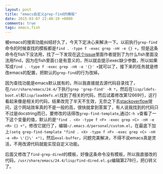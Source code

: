 ```yaml
---
layout: post
title: "emacs自定义grep-find的模板"
date: 2015-03-07 22:40:19 +0800
comments: true
tags: emacs,fish
---
```


被emacs的搜索功能纠结好久了，今天下定决心来解决一下。以前执行`grep-find`命令的时候查找的模板都是`find . -type f -exec grep -nH -e {} +`，但是这条命令在fish下没法用，找了一下发现在[这个issue](https://github.com/fish-shell/fish-shell/issues/95)里面作者提到了为什么fish里面没法用find，因为在fish里面`{}`是有意义的，所以就会提示exec缺少参数，所以如果写成`find . -type f -exec grep -nH -e '{}' +`就可以了，接下来的任务就是修改emacs的配置，把默认的`grep-find`的行为改掉。

因为查找功能是emacs默认就有的，所以我直接就去源代码目录找了，在`/usr/share/emacs/24.4/`下执行`grep 'grep-find' -R *`，然后在`lisp/ldefs-boot.el`和`lisp/loaddefs.el`找到了相关的代码，然后试着修改第12669行，这行看起来像是相关的代码，结果改完了半天不生效，无奈之下去[stackoverflow](http://stackoverflow.com/questions/28915372/change-the-default-find-grep-command-in-emacs/)提问，这个网站效率真的不是一般的高，很快就拿到答案了，有人说我找到的代码只不过是docstring而已，要修改的话得改`grep-find-template`,通过`C-h v`查看了一下这个变量的值，默认的是`"find . <X> -type f <F> -exec grep <C> -nH -e <R> {} +"`，修改它就行了，编辑`~/.emacs.d/personal/custom.el`，在最底下加上`(setq grep-find-template "find . <X> -type f <F> -exec grep <C> -nH -e <R> \'{}\' +")`，然后`eval-buffer`，问题完美解决，不得不说emacs真是灵活，不用改源代码就能实现自定义功能。

后面又修改了`find-grep-dired`的模板，好像这条命令没有模板，所以我直接改的代码，`/usr/share/emacs/24.4/lisp/find-dired.el.gz`编辑第278行，把{}转义了。
